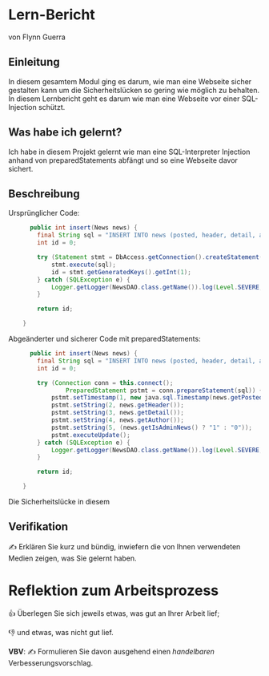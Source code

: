 # Lern-Bericht
von Flynn Guerra

## Einleitung

In diesem gesamtem Modul ging es darum, wie man eine Webseite sicher gestalten kann um die Sicherheitslücken so gering wie möglich zu behalten.
In diesem Lernbericht geht es darum wie man eine Webseite vor einer SQL-Injection schützt.

## Was habe ich gelernt?

Ich habe in diesem Projekt gelernt wie man eine SQL-Interpreter Injection anhand von preparedStatements abfängt und so eine Webseite davor sichert.

## Beschreibung
Ursprünglicher Code:
```Java
      public int insert(News news) {
        final String sql = "INSERT INTO news (posted, header, detail, author, is_admin_news) VALUES ('" + new java.sql.Timestamp(news.getPosted().getTime()) + "','" + news.getHeader() + "','" + news.getDetail() + "','" + news.getAuthor() + "'," + (news.getIsAdminNews() ? "1" : "0") + ")";
        int id = 0;

        try (Statement stmt = DbAccess.getConnection().createStatement()) {
            stmt.execute(sql);
            id = stmt.getGeneratedKeys().getInt(1);
        } catch (SQLException e) {
            Logger.getLogger(NewsDAO.class.getName()).log(Level.SEVERE, null, e);
        }

        return id;

    }
```
Abgeänderter und sicherer Code mit preparedStatements:
```Java
      public int insert(News news) {
        final String sql = "INSERT INTO news (posted, header, detail, author, is_admin_news) VALUES (?, ?, ?, ?, ?)";
        int id = 0;

        try (Connection conn = this.connect();
                PreparedStatement pstmt = conn.prepareStatement(sql)) {
            pstmt.setTimestamp(1, new java.sql.Timestamp(news.getPosted().getTime()));
            pstmt.setString(2, news.getHeader());
            pstmt.setString(3, news.getDetail());
            pstmt.setString(4, news.getAuthor());
            pstmt.setString(5, (news.getIsAdminNews() ? "1" : "0"));
            pstmt.executeUpdate();
        } catch (SQLException e) {
            Logger.getLogger(NewsDAO.class.getName()).log(Level.SEVERE, null, e);
        }

        return id;

    }
```

Die Sicherheitslücke in diesem

## Verifikation

✍️ Erklären Sie kurz und bündig, inwiefern die von Ihnen verwendeten Medien zeigen, was Sie gelernt haben.

# Reflektion zum Arbeitsprozess

👍 Überlegen Sie sich jeweils etwas, was gut an Ihrer Arbeit lief; 

👎 und etwas, was nicht gut lief.

**VBV**: ✍️ Formulieren Sie davon ausgehend einen *handelbaren* Verbesserungsvorschlag.
